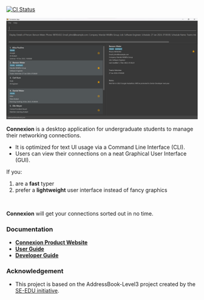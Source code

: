 [![CI Status](https://github.com/AY2324S1-CS2103-F13-1/tp/workflows/Java%20CI/badge.svg)](https://github.com/AY2324S1-CS2103-F13-1/tp/actions)

![Ui](docs/images/Ui.png)

**Connexion** is a desktop application for undergraduate students to manage their networking connections.
* It is optimized for text UI usage via a Command Line Interface (CLI).
* Users can view their connections on a neat Graphical User Interface (GUI).

If you:
1. are a **fast** typer
2. prefer a **lightweight** user interface instead of fancy graphics
<br>

**Connexion** will get your connections sorted out in no time.

### Documentation
* **[Connexion Product Website](https://ay2324s1-cs2103-f13-1.github.io/tp/)**
* **[User Guide](https://ay2324s1-cs2103-f13-1.github.io/tp/UserGuide.html)**
* **[Developer Guide](https://ay2324s1-cs2103-f13-1.github.io/tp/DeveloperGuide.html)**

### Acknowledgement
* This project is based on the AddressBook-Level3 project created by the [SE-EDU initiative](https://se-education.org).


